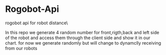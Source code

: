 # Rogobot-Api
rogobot api for robot distance\

In this repo we generate 4 random number for front,rigth,back and left side of the robot and access them through the client side and show it in our chart.
for now we generate randomly but will change to dynamclly receiving from our robots
